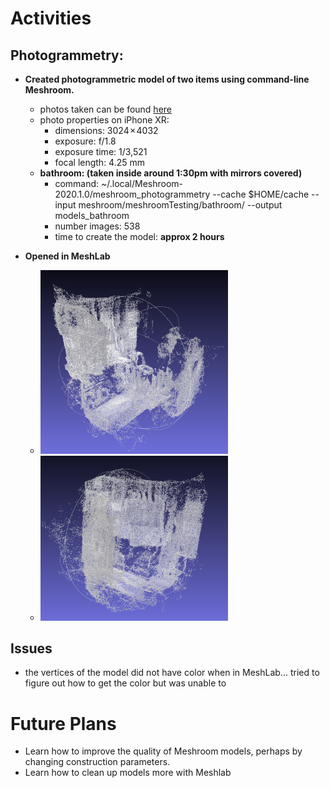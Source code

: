# Activities

## Photogrammetry:

- **Created photogrammetric model of two items using command-line Meshroom.**
  - photos taken can be found [here](https://github.com/evelynhasama/meshroomTesting)
  - photo properties on iPhone XR:
    -  dimensions: 3024 × 4032 
    -  exposure: f/1.8
    -  exposure time: 1/3,521
    -  focal length: 4.25 mm
  - **bathroom: (taken inside around 1:30pm with mirrors covered)**
    -  command: ~/.local/Meshroom-2020.1.0/meshroom_photogrammetry --cache $HOME/cache --input meshroom/meshroomTesting/bathroom/ --output models_bathroom
    -  number images: 538 
    -  time to create the model: **approx 2 hours**
  
- **Opened in MeshLab** 
    - <img src="https://github.com/evelynhasama/CSResearch/blob/master/Spring2021-Reports/2021-03-30/bathroom1.png" width=300>
    - <img src="https://github.com/evelynhasama/CSResearch/blob/master/Spring2021-Reports/2021-03-30/bathroom2.png" width=300>

## Issues
  - the vertices of the model did not have color when in MeshLab... tried to figure out how to get the color but was unable to 

# Future Plans

- Learn how to improve the quality of Meshroom models, perhaps by changing construction parameters.
- Learn how to clean up models more with Meshlab

